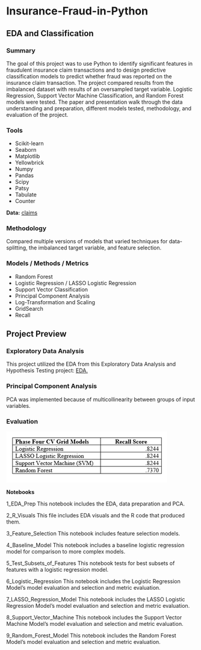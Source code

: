 # Insurance-Fraud-in-Python
## EDA and Classification

### Summary

The goal of this project was to use Python to identify significant features in fraudulent insurance claim transactions and to design predictive classification models to predict whether fraud was reported on the insurance claim transaction. The project compared results from the imbalanced dataset with results of an oversampled target variable. Logistic Regression, Support Vector Machine Classification, and Random Forest models were tested. The paper and presentation walk through the data understanding and preparation, different models tested, methodology, and evaluation of the project.

### Tools

* Scikit-learn
* Seaborn
* Matplotlib
* Yellowbrick
* Numpy
* Pandas
* Scipy
* Patsy
* Tabulate
* Counter

**Data:** [claims](https://www.kaggle.com/patilk1/fraudulentinsuranceclaim)

### Methodology

Compared multiple versions of models that varied techniques for data-splitting, the imbalanced target variable, and feature selection.

### Models / Methods / Metrics

* Random Forest
* Logistic Regression / LASSO Logistic Regression
* Support Vector Classification
* Principal Component Analysis
* Log-Transformation and Scaling
* GridSearch
* Recall

## Project Preview

### Exploratory Data Analysis

This project utilized the EDA from this Exploratory Data Analysis and Hypothesis Testing project: [EDA.](EDA-and-Hypothesis-Testing)

### Principal Component Analysis

PCA was implemented because of multicollinearity between groups of input variables.

### Evaluation

![RESULTS1](/images/Results.PNG)

**Notebooks**

1_EDA_Prep
This notebook includes the EDA, data preparation and PCA.

2_R_Visuals
This file includes EDA visuals and the R code that produced them.

3_Feature_Selection
This notebook includes feature selection models.

4_Baseline_Model
This notebook includes a baseline logistic regression model for comparison to more complex models.

5_Test_Subsets_of_Features
This notebook tests for best subsets of features with a logistic regression model.

6_Logistic_Regression
This notebook includes the Logistic Regression Model’s model evaluation and selection and metric evaluation.

7_LASSO_Regression_Model
This notebook includes the LASSO Logistic Regression Model’s model evaluation and selection and metric evaluation.

8_Support_Vector_Machine
This notebook includes the Support Vector Machine Model’s model evaluation and selection and metric evaluation.

9_Random_Forest_Model
This notebook includes the Random Forest Model’s model evaluation and selection and metric evaluation.
